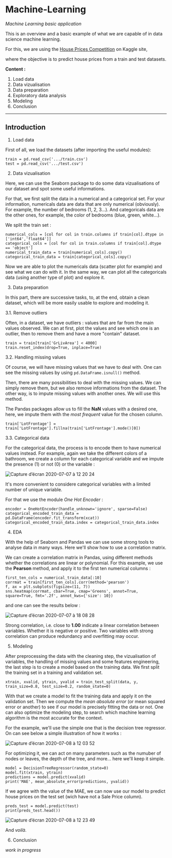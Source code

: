 # Machine-Learning
*Machine Learning basic application*

This is an overview and a basic example of what we are capable of in data science machine learning.

For this, we are using the [House Prices Competition](https://www.kaggle.com/c/home-data-for-ml-course) on Kaggle site,

where the objective is to predict house prices from a train and test datasets. 

**Content :**

1. Load data
2. Data vizualisation
3. Data preparation
4. Exploratory data analysis
5. Modeling
6. Conclusion

---
**Introduction**
---

1. Load data

First of all, we load the datasets (after importing the useful modules):
```
train = pd.read_csv('.../train.csv')
test = pd.read_csv('.../test.csv')
```
2. Data vizualisation

Here, we can use the Seaborn package to do some data vizualisations of our dataset and spot some useful informations.

For that, we first split the data in a numerical and a categorical set. For your information, numericals data are data that are only numerical (obviously). For example, the number of bedrooms (1, 2, 3...). And categoricals data are the other ones, for example, the color of bedrooms (blue, green, white...).

We split the train set :
```
numerical_cols = [col for col in train.columns if train[col].dtype in ['int64','float64']]
categorical_cols = [col for col in train.columns if train[col].dtype == 'object']
numerical_train_data = train[numerical_cols].copy()
categorical_train_data = train[categorical_cols].copy()
```
Now we are able to plot the numericals data (scatter plot for example) and see what we can do with it. In the same way, we can plot all the categoricals data (using another type of plot) and explore it.

3. Data preparation

In this part, there are successive tasks, to, at the end, obtain a clean dataset, which will be more easily usable to explore and modeling it.

3.1. Remove outliers 

Often, in a dataset, we have outliers : values that are far from the main values observed.
We can at first, plot the values and see which one is an outlier, then to remove them and have a more "contain" dataset.

```
train = train[train['GrLivArea'] < 4000]
train.reset_index(drop=True, inplace=True)
```

3.2. Handling missing values

Of course, we will have missing values that we have to deal with. One can see the missing values by using `pd.DataFrame.isnull()` method.

Then, there are many possibilities to deal with the missing values. We can simply remove them, but we also remove informations from the dataset. The other way, is to impute missing values with another ones. We will use this method.

The Pandas packages allow us to fill the **NaN** values with a desired one, here, we impute them with the *most frequent* value for the chosen column.

`train['LotFrontage'] = train['LotFrontage'].fillna(train['LotFrontage'].mode()[0])`

3.3. Categorical data

For the categorical data, the process is to encode them to have numerical values instead. For example, again we take the different colors of a bathroom, we create a column for each categorical variable and we impute the presence (1) or not (0) or the variable :

![Capture d’écran 2020-07-07 à 12 20 24](https://user-images.githubusercontent.com/62601686/86767561-71f2b380-c04c-11ea-97ba-563713cbb2d1.png)

It's more convenient to considere categorical variables with a limited number of unique variable.

For that we use the module *One Hot Encoder* :
```
encoder = OneHotEncoder(handle_unknown='ignore', sparse=False)
categorical_encoded_train_data = pd.DataFrame(encoder.fit_transform(xcat))
categorical_encoded_train_data.index = categorical_train_data.index
```
4. EDA

With the help of Seaborn and Pandas we can use some strong tools to analyse data in many ways. Here we'll show how to use a correlation matrix.

We can create a correlation matrix in Pandas, using different methods whether the correlations are linear or polynomial. For this example, we use the **Pearson** method, and apply it to the first ten numerical columns :

```
first_ten_cols = numerical_train_data[:10]
corrmat = train[first_ten_cols].corr(method='pearson')
f, ax = plt.subplots(figsize=(11, 7))
sns.heatmap(corrmat, cbar=True, cmap='Greens', annot=True, square=True, fmt='.2f', annot_kws={'size': 10})
```

and one can see the results below :

![Capture d’écran 2020-07-07 à 18 08 28](https://user-images.githubusercontent.com/62601686/86811537-4ee0f780-c07e-11ea-8645-7a6d971331aa.png)

Strong correlation, i.e. close to **1.00** indicate a linear correlation between variables. Whether it is negative or positive. Two variables with strong correlation can produce redundancy and overfitting may occur.

5. Modeling

After preprocessing the data with the cleaning step, the vizualisation of variables, the handling of missing values and some features engineering, the last step is to create a model based on the training data.
We first split the training set in a training and validation set. 
``` 
xtrain, xvalid, ytrain, yvalid = train_test_split(data, y, train_size=0.8, test_size=0.2, random_state=0)
``` 
With that we create a model to fit the training data and apply it on the validation set. Then we compute the *mean absolute error* (or mean squared error or another) to see if our model is precisely fitting the data or not.
One can also optimize the modeling step, to search which machine learning algorithm is the most accurate for the context. 

For the example, we'll use the simple one that is the decision tree regressor. On can see below a simple illustration of how it works :

![Capture d’écran 2020-07-08 à 12 03 52](https://user-images.githubusercontent.com/62601686/86906243-8f3e8500-c113-11ea-805c-0b0e25269196.png)

For optimizing it, we can act on many parameters such as the numuber of nodes or leaves, the depth of the tree, and more... here we'll keep it simple.
```
model = DecisionTreeRegressor(random_state=0)
model.fit(xtrain, ytrain)
predictions = model.predict(xvalid)
print('MAE', mean_absolute_error(predictions, yvalid))
```
If we agree with the value of the MAE, we can now use our model to predict house prices on the test set (wich have not a Sale Price column).
```
preds_test = model.predict(test)
print(preds_test.head())
```
![Capture d’écran 2020-07-08 à 12 23 49](https://user-images.githubusercontent.com/62601686/86907841-f3624880-c115-11ea-9aa8-3be9f53f5db7.png)

And *voilà*.

6. Conclusion

*work in progress*
